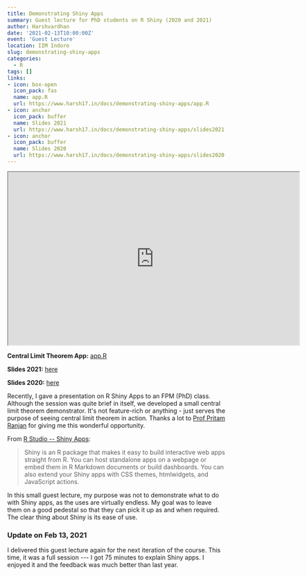 ```yaml
---
title: Demonstrating Shiny Apps
summary: Guest lecture for PhD students on R Shiny (2020 and 2021)
author: Harshvardhan
date: '2021-02-13T10:00:00Z'
event: 'Guest Lecture'
location: IIM Indore
slug: demonstrating-shiny-apps
categories:
  - R
tags: []
links:
- icon: box-open
  icon_pack: fas
  name: app.R
  url: https://www.harsh17.in/docs/demonstrating-shiny-apps/app.R
- icon: anchor
  icon_pack: buffer
  name: Slides 2021
  url: https://www.harsh17.in/docs/demonstrating-shiny-apps/slides2021.pdf
- icon: anchor
  icon_pack: buffer
  name: Slides 2020
  url: https://www.harsh17.in/docs/demonstrating-shiny-apps/slides2020.pdf
---
```


<iframe src="https://www.harsh17.in/docs/demonstrating-shiny-apps/slides2021.pdf" width="672" height="400px" data-external="1"></iframe>

**Central Limit Theorem App:** [app.R](https://www.harsh17.in/docs/demonstrating-shiny-apps/app.R)

**Slides 2021:** [here](https://www.harsh17.in/docs/demonstrating-shiny-apps/slides2021.pdf)

**Slides 2020:** [here](https://www.harsh17.in/docs/demonstrating-shiny-apps/slides2020.pdf)

Recently, I gave a presentation on R Shiny Apps to an FPM (PhD) class. Although the session was quite brief in itself, we developed a small central limit theorem demonstrator. It's not feature-rich or anything - just serves the purpose of seeing central limit theorem in action. Thanks a lot to [Prof Pritam Ranjan](https://sites.google.com/site/drpritamranjan/) for giving me this wonderful opportunity.

From [R Studio -- Shiny Apps](https://shiny.rstudio.com/):

> Shiny is an R package that makes it easy to build interactive web apps straight from R. You can host standalone apps on a webpage or embed them in R Markdown documents or build dashboards. You can also extend your Shiny apps with CSS themes, htmlwidgets, and JavaScript actions.

In this small guest lecture, my purpose was not to demonstrate what to do with Shiny apps, as the uses are virtually endless. My goal was to leave them on a good pedestal so that they can pick it up as and when required. The clear thing about Shiny is its ease of use.

### Update on Feb 13, 2021

I delivered this guest lecture again for the next iteration of the course. This time, it was a full session --- I got 75 minutes to explain Shiny apps. I enjoyed it and the feedback was much better than last year.
